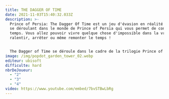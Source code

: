 ```yaml
---
title: THE DAGGER OF TIME
date: 2021-11-03T15:40:32.033Z
description: >-
  Prince of Persia: The Dagger Of Time est un jeu d'évasion en réalité virtuelle
  se déroulant dans le monde de Prince of Persia qui vous permet de contrôler le
  temps. Vous allez pouvoir vivre quelque chose d'impossible dans la vraie vie :
  ralentir, arrêter ou même remonter le temps !


  The Dagger of Time se déroule dans le cadre de la trilogie Prince of Persia (Sands of Time, Warrior Within, The Two Thrones). Les joueurs sont convoqués à la Forteresse du Temps par Kaileena pour arrêter un mage maléfique. Kaileena restaure et donne le poignard du temps aux joueurs afin qu'ils puissent atteindre la chambre du sablier et l'utiliser pour arrêter les mages.
image: /img/popdot_garden_tower_02.webp
editeur: ubisoft
difficulte: hard
nbrDeJoueur:
  - "2"
  - "3"
  - "4"
video: https://www.youtube.com/embed/7bvSTBwLbRg
---
```

